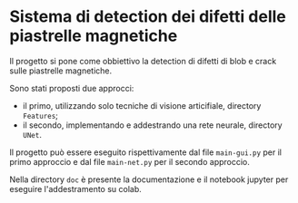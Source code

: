 # Sistema di detection dei difetti delle piastrelle magnetiche

Il progetto si pone come obbiettivo la detection di difetti di blob e crack sulle piastrelle magnetiche.

Sono stati proposti due approcci:

- il primo, utilizzando solo tecniche di visione articifiale, directory `Features`;
- il secondo, implementando e addestrando una rete neurale, directory `UNet`.

Il progetto può essere eseguito rispettivamente dal file `main-gui.py` per il primo approccio 
e dal file `main-net.py` per il secondo approccio.

Nella directory `doc` è presente la documentazione e il notebook jupyter per eseguire 
l'addestramento su colab.

